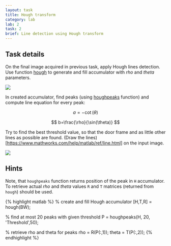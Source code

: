 ```yaml
---
layout: task
title: Hough transform
category: lab
lab: 2
task: 2
brief: Line detection using Hough transform
---
```



## Task details

On the final image acquired in previous task, apply Hough lines detection. Use function [hough](https://mathworks.com/help/images/ref/hough.html) to generate and fill accumulator with _rho_ and _theta_ parameters.

![]({{site.baseurl}}/public/l2/hough.png)

In created accumulator, find peaks (using [houghpeaks](https://www.mathworks.com/help/images/ref/houghpeaks.html) function) and compute line equation for every peak:

$$
a=-\cot(\theta)
$$

$$
b=\frac{\rho}{\sin(\theta)}
$$

Try to find the best threshold value, so that the door frame and as little other lines as possible are found. (Draw the lines)[https://www.mathworks.com/help/matlab/ref/line.html] on the input image. 

![]({{site.baseurl}}/public/l2/hough2.jpg)

## Hints

Note, that `houghpeaks` function returns position of the peak in `H` accumulator. To retrieve actual _rho_ and _theta_ values `R` and `T` matrices (returned from `hough`) should be used. 

{% highlight matlab %}
% create and fill Hough accumulator
[H,T,R] = hough(BW);

% find at most 20 peaks with given threshold
P  = houghpeaks(H, 20, 'Threshold',50);

% retrieve rho and theta for peaks
rho = R(P(:,1));
theta = T(P(:,2));
{% endhighlight %}



